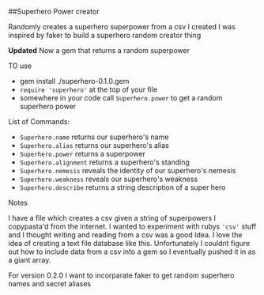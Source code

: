 ##Superhero Power creator

Randomly creates a superhero superpower from a csv I created
I was inspired by faker to build a superhero random creator thing

**Updated** Now a gem that returns a random superpower

TO use

* gem install ./superhero-0.1.0.gem
* `require 'superhero'` at the top of your file
* somewhere in your code call `Superhero.power` to get a random superhero power

List of Commands:
* `Superhero.name` returns our superhero's name
* `Superhero.alias` returns our superhero's alias
* `Superhero.power` returns a superpower
* `Superhero.alignment` returns a superhero's standing
* `Superhero.nemesis` reveals the identity of our superhero's nemesis
* `Superhero.weakness` reveals our superhero's weakness
* `Superhero.describe` returns a string description of a super hero


Notes

I have a file which creates a csv given a string of superpowers I copypasta'd from the internet. 
I wanted to experiment with rubys `'csv'` stuff and I thought writing and reading from a csv was a good Idea. I love the idea of creating a text file database like this.
Unfortunately I couldnt figure out how to include data from a csv into a gem so I eventually pushed it in as a giant array. 

For version 0.2.0 I want to incorparate faker to get random superhero names and secret aliases
